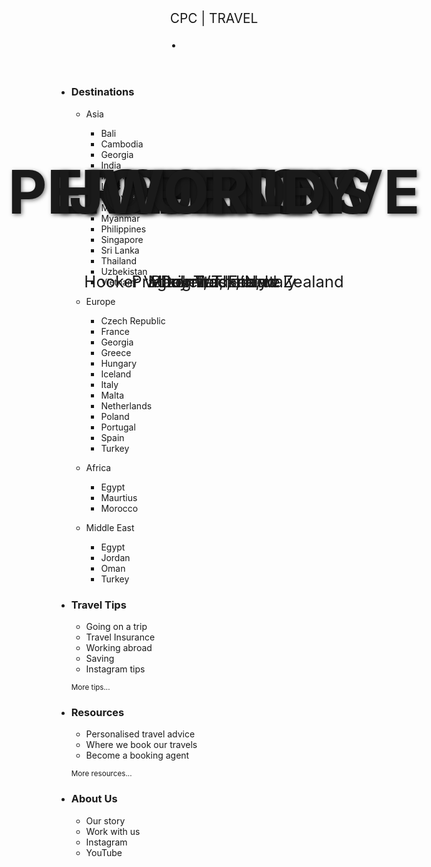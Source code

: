 <div class="page-wrap">
  <header class="page-header">

  <nav>
      <h1>CPC | Travel</h1>
      <ul>
        <li>About Us</li>
        <li>Contact Us</li>
        <li id="burger">
          <span></span>
          <span></span>
          <span></span>
        </li>
      </ul>
    </nav>

  <main>
      <article id="hero-1" style="--i: 5">
        <div class="hero-info">
          <h2>Travel the</h2>
          <h1>World</h1>
          <h3>Pragser Wildsee, Italy</h3>
        </div>
        <div class="hero-image hi-1"></div>
      </article>

  <article id="hero-2" style="--i: 4">
        <div class="hero-info">
          <h2>Savour the</h2>
          <h1>Journey</h1>
          <h3>Marignier, France</h3>
        </div>
        <div class="hero-image hi-2"></div>

  </article>

  <article id="hero-3" style="--i: 3">
        <div class="hero-info">
          <h2>Expand Your</h2>
          <h1>Horizons</h1>
          <h3>Hooker Valley Track, New Zealand</h3>
        </div>
        <div class="hero-image hi-3"></div>

  </article>

  <article id="hero-4" style="--i: 2">
        <div class="hero-info">
          <h2>Explore and</h2>
          <h1>Reflect</h1>
          <h3>Dolmites, Italy</h3>
        </div>
        <div class="hero-image hi-4"></div>

  </article>

  <article id="hero-5" style="--i: 1">
        <div class="hero-info">
          <h2>Change Your</h2>
          <h1>Perspective</h1>
          <h3>Phuket, Thailand</h3>
        </div>
        <div class="hero-image hi-5"></div>
      </article>
    </main>
    <style>
    @import url("https://fonts.googleapis.com/css2?family=Poppins:wght@400;800&display=swap");

* {
  padding: 0;
  margin: 0;
  box-sizing: border-box;
}

body {
  font-family: "Poppins", sans-serif;

  --black: #242424;
  --white: #f5f5f5;
  --pill: #e0d4be;
  --red: #cc033f;
}

ul {
  list-style: none;
}

.page-wrap {
  position: relative;
}

header {
  width: 100%;
  min-height: 100vh;
  overflow-x: hidden;
}

/*  NAV: Top Menu Section
----------------------------------------------- */
nav {
  width: 100%;
  position: fixed;
  z-index: 10;
  padding: 1em 5em;
  display: flex;
  justify-content: space-between;
}
nav h1 {
  font-size: clamp(1.2rem, 6vw, 3rem);
  font-weight: normal;
  text-transform: uppercase;
  color: var(--pill);
  font-size: 1.3rem;
  background-color: var(--red);
  padding: 5px 10px;
}
nav ul {
  display: flex;
  color: var(--white);
}
nav ul li:not(#burger) {
  visibility: hidden;
  margin-right: 1.5em;
}

#burger {
  width: min-content;
  height: 28px;
  display: flex;
  flex-direction: column;
  justify-content: space-evenly;
  cursor: pointer;
}
#burger span {
  display: block;
  height: 3px;
  width: 22px;
  background-color: var(--red);
  border-radius: 200px;
  transition: transform 0.3s 0.3s;
}

.active span:nth-of-type(1) {
  transform: translateY(-3px) scaleX(1.3);
}
.active span:nth-of-type(3) {
  transform: translateY(3px) scaleX(1.3);
}

/*  MAIN: Slider Section
----------------------------------------------- */
main {
  width: 100vw;
  height: 100vh;
  position: relative;
  overflow: hidden;
}
article {
  width: 100%;
  height: 100%;
  position: absolute;
  top: 0;
  left: 0;
  z-index: var(--i);
}

.hero-info {
  position: absolute;
  top: 50%;
  left: 5%;
  transform: translateY(-50%);
  z-index: 8;
}
.hero-info h2 {
  font-size: clamp(2rem, 9vw, 5rem);
  line-height: clamp(2rem, 9vw, 5rem);
  text-transform: uppercase;
}
.hero-info h1 {
  color: var(--white);
  font-size: clamp(3.2rem, 10vw, 7rem);
  line-height: clamp(3.2rem, 10vw, 7rem);
  text-transform: uppercase;
  text-shadow: 2px 2px 6px rgba(0, 0, 0, 0.5);
}
.hero-info h3 {
  color: var(--white);
  font-size: 1.6rem;
  font-weight: normal;
  margin-top: 2em;
}
@supports (-webkit-text-stroke: 3px var(--pill)) {
  .hero-info h2 {
    color: transparent;
    -webkit-text-stroke: 3px var(--pill);
    text-shadow: none;
  }
}

.hero-image {
  width: 100%;
  height: 100%;
  background-size: cover;
  background-position: center;
  background-repeat: no-repeat;
  clip-path: polygon(0% 0%, 100% 0%, 100% 100%, 0% 100%);
}

.hi-1 {
  background-image: url("https://images.unsplash.com/photo-1501785888041-af3ef285b470?ixlib=rb-1.2.1&ixid=MnwxMjA3fDB8MHxwaG90by1wYWdlfHx8fGVufDB8fHx8&auto=format&fit=crop&w=2070&q=80");
}

/* Photo by Lucas Favre
   https://unsplash.com/photos/BRTV55ErUZg
----------------------------------------------- */
.hi-2 {
  background-image: url("https://images.unsplash.com/photo-1517057011470-8f36d636e6ca?ixlib=rb-1.2.1&ixid=MnwxMjA3fDB8MHxwaG90by1wYWdlfHx8fGVufDB8fHx8&auto=format&fit=crop&w=2070&q=80");
}

/* Photo by Roell de Ram
   https://unsplash.com/photos/2DM7eOR5iyc
----------------------------------------------- */
.hi-3 {
  background-image: url("https://images.unsplash.com/flagged/photo-1552035791-b3cc1632e933?ixlib=rb-1.2.1&ixid=MnwxMjA3fDB8MHxwaG90by1wYWdlfHx8fGVufDB8fHx8&auto=format&fit=crop&w=2069&q=80");
}

/* Photo by Go to Bernd Wahlbrinck
   https://unsplash.com/photos/lVVvYiR66kw
----------------------------------------------- */
.hi-4 {
  background-image: url("https://images.unsplash.com/photo-1574700273608-7962d3602a9f?ixlib=rb-1.2.1&ixid=MnwxMjA3fDB8MHxwaG90by1wYWdlfHx8fGVufDB8fHx8&auto=format&fit=crop&w=2070&q=80");
}

/* Photo by Micheal Schofield
   https://unsplash.com/photos/d0ohwP3BRf4
----------------------------------------------- */
.hi-5 {
  background-image: url("https://images.unsplash.com/photo-1605045544284-d13c6d6a60a6?ixlib=rb-1.2.1&ixid=MnwxMjA3fDB8MHxwaG90by1wYWdlfHx8fGVufDB8fHx8&auto=format&fit=crop&w=2070&q=80");
}

/*  SECTION: Overlay Menu Section
----------------------------------------------- */
section {
  position: absolute;
  top: 0;
  left: 0;
  z-index: 9;
  min-height: 100vh;
  padding: 8em 5em 2em 5em;
  background-color: var(--white);
  background-image: url("https://www.transparenttextures.com/patterns/church.png");
  clip-path: polygon(0% 0%, 100% 0%, 100% 0%, 0% 0%);
}

.level-1 {
  display: grid;
  grid-template-columns: 65% 1fr;
  grid-auto-rows: min-content;
  grid-gap: 2em;
}
.level-1 h3 {
  font-weight: 600;
  font-size: 1.8rem;
  text-transform: uppercase;
}
.level-1 p {
  margin: 0.5em 0 0 0.5em;
}
.level-1 p small {
  font-size: 1rem;
  opacity: 0.5;
  cursor: pointer;
}
.level-1 p small:hover {
  opacity: 1;
  color: var(--red);
}
.level-1 ul > li {
  font-size: 1.2rem;
  padding: 0.3em;
  transition: color 0.3s;
}
.level-1 ul > li:hover {
  color: var(--red);
  cursor: pointer;
}
.level-1 li:nth-of-type(1) {
  grid-column: 1/2;
  grid-row: 1/4;
}
.level-1 li:nth-of-type(2) {
  grid-column: 2/3;
  grid-row: 1/2;
}
.level-1 li:nth-of-type(3) {
  grid-column: 2/3;
  grid-row: 2/3;
}
.level-1 li:nth-of-type(4) {
  grid-column: 2/3;
  grid-row: 3/4;
}

.level-2 {
  padding: 0.3em 1em;
}
.level-2 li p {
  color: var(--red);
  font-size: 1.3rem;
  font-weight: 600;
  margin: 1em 0;
  text-transform: uppercase;
  border-bottom: 1px solid #fde0ac;
}

.level-3 {
  display: flex;
  flex-wrap: wrap;
}
.level-3 li {
  padding: 0.5em 1em !important;
  background-color: var(--pill);
  border-radius: 500px;
  margin-right: 10px;
  margin-bottom: 10px;
  font-size: 1rem !important;
  cursor: pointer;
  color: var(--black);
}

@media screen and (max-width: 600px) {
  nav {
    padding: 1em 2em;
  }
  nav h1 {
    font-size: 0.9rem;
  }
  section {
    padding: 8em 2em 2em 2em;
  }
  .level-1 {
    grid-template-columns: 1fr;
  }
  .level-1 li:nth-of-type(1) {
    grid-column: 1/2;
    grid-row: 1/2;
  }
  .level-1 li:nth-of-type(2) {
    grid-column: 1/2;
    grid-row: 2/3;
  }
  .level-1 li:nth-of-type(3) {
    grid-column: 1/2;
    grid-row: 3/4;
  }
  .level-1 li:nth-of-type(4) {
    grid-column: 1/2;
    grid-row: 4/5;
  }
}

  </style>
  <script>
    let burger = document.getElementById("burger");
let overlay = document.querySelector("section");
let heroImage = document.querySelector(".hero-image");
let showMenu = false;
let del = 3;
let i = 1;

let tl = gsap.timeline({
  repeat: -1,
  yoyo: true,
  ease: "expo.out"
});

overlay.style.display = "none";

burger.addEventListener("click", (e) => {
  showMenu = !showMenu;
  if (showMenu) {
    burger.classList.add("active");
    overlay.style.display = "block";
    gsap.to(overlay, 1, {
      clipPath: "polygon(0% 0%, 100% 0, 100% 100%, 0% 100%)",
      ease: "expo.in"
    });
  } else {
    burger.classList.remove("active");
    gsap.to(overlay, 1, {
      clipPath: "polygon(0% 0%, 100% 0%, 100% 0%, 0% 0%)",
      ease: "expo.out",
      onComplete: () => (overlay.style.display = "none")
    });
  }
});

gsap.set(["#hero-1 h2, #hero-1 h1, #hero-1 h3"], {
  clipPath: "polygon(0% 0%, 100% 0%, 100% 100%, 0% 100%)"
});

gsap.set(
  [
    `#hero-2 h2, #hero-3 h2, #hero-4 h2, #hero-5 h2,
     #hero-2 h1, #hero-3 h1, #hero-4 h1, #hero-5 h1,
     #hero-2 h3, #hero-3 h3, #hero-4 h3, #hero-5 h3`
  ],
  {
    clipPath: "polygon(0% 0%, 0% 0%, 0% 100%, 0% 100%)"
  }
);

while (i < 5) {
  tl.to(`#hero-${i} h2`, 0.9, {
    clipPath: "polygon(0% 0%, 0% 0%, 0% 100%, 0% 100%)",
    delay: del
  })
    .to(
      `#hero-${i} h1`,
      0.9,
      {
        clipPath: "polygon(0% 0%, 0% 0%, 0% 100%, 0% 100%)"
      },
      "-=0.3"
    )
    .to(
      `#hero-${i} h3`,
      0.9,
      {
        clipPath: "polygon(0% 0%, 0% 0%, 0% 100%, 0% 100%)"
      },
      "-=0.3"
    )
    .to(
      `#hero-${i} .hi-${i}`,
      0.7,
      {
        clipPath: "polygon(0% 0%, 0% 0%, 0% 100%, 0% 100%)"
      },
      "-=1"
    )
    .to(`#hero-${i + 1} h2`, 0.9, {
      clipPath: "polygon(0% 0%, 100% 0%, 100% 100%, 0% 100%)"
    })
    .to(
      `#hero-${i + 1} h1`,
      0.9,
      {
        clipPath: "polygon(0% 0%, 100% 0%, 100% 100%, 0% 100%)"
      },
      "-=0.3"
    )
    .to(
      `#hero-${i + 1} h3`,
      0.9,
      {
        clipPath: "polygon(0% 0%, 100% 0%, 100% 100%, 0% 100%)"
      },
      "-=0.3"
    );

  i++;
}

  </script>

  </header>

  <section>
    <ul class="level-1">
      <li>
        <h3>Destinations</h3>
        <ul class="level-2">
          <li>
            <p>Asia</p>
            <ul class="level-3">
              <li>Bali</li>
              <li>Cambodia</li>
              <li>Georgia</li>
              <li>India</li>
              <li>Indonesia</li>
              <li>Laos</li>
              <li>Malaysia</li>
              <li>Maldives</li>
              <li>Myanmar</li>
              <li>Philippines</li>
              <li>Singapore</li>
              <li>Sri Lanka</li>
              <li>Thailand</li>
              <li>Uzbekistan</li>
              <li>Vietnam</li>
            </ul>
          </li>
          <li>
            <p>Europe</p>
            <ul class="level-3">
              <li>Czech Republic</li>
              <li>France</li>
              <li>Georgia</li>
              <li>Greece</li>
              <li>Hungary</li>
              <li>Iceland</li>
              <li>Italy</li>
              <li>Malta</li>
              <li>Netherlands</li>
              <li>Poland</li>
              <li>Portugal</li>
              <li>Spain</li>
              <li>Turkey</li>
            </ul>
          </li>
          <li>
            <p>Africa</p>
            <ul class="level-3">
              <li>Egypt</li>
              <li>Maurtius</li>
              <li>Morocco</li>
            </ul>
          </li>
          <li>
            <p>Middle East</p>
            <ul class="level-3">
              <li>Egypt</li>
              <li>Jordan</li>
              <li>Oman</li>
              <li>Turkey</li>
            </ul>
          </li>
        </ul>
      </li>
      <li>
        <h3>Travel Tips</h3>
        <ul>
          <li>Going on a trip</li>
          <li>Travel Insurance</li>
          <li>Working abroad</li>
          <li>Saving</li>
          <li>Instagram tips</li>
        </ul>
        <p><small>More tips...</small></p>
      </li>
      <li>
        <h3>Resources</h3>
        <ul>
          <li>Personalised travel advice</li>
          <li>Where we book our travels</li>
          <li>Become a booking agent</li>
        </ul>
        <p><small>More resources...</small></p>
      </li>
      <li>
        <h3>About Us</h3>
        <ul>
          <li>Our story</li>
          <li>Work with us</li>
          <li>Instagram</li>
          <li>YouTube</li>
        </ul>
      </li>
    </ul>
  </section>

</div>
